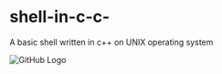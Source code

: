 # shell-in-c-c-
A basic shell written in c++ on UNIX operating system

![GitHub Logo](https://github.com/kush-bot/shell-in-cpp/blob/main/Screenshot_2024-02-03_16_52_39.png)

